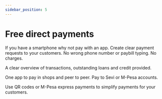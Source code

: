 ```yaml
---
sidebar_position: 5
---
```



# Free direct payments

If you have a smartphone why not pay with an app. Create clear payment requests to your customers. No wrong phone number or paybill typing. No charges.
 
A clear overview of transactions, outstanding loans and credit provided.
 
One app to pay in shops and peer to peer. Pay to Sevi or M-Pesa accounts.
 
Use QR codes or M-Pesa express payments to simplify payments for your customers.
